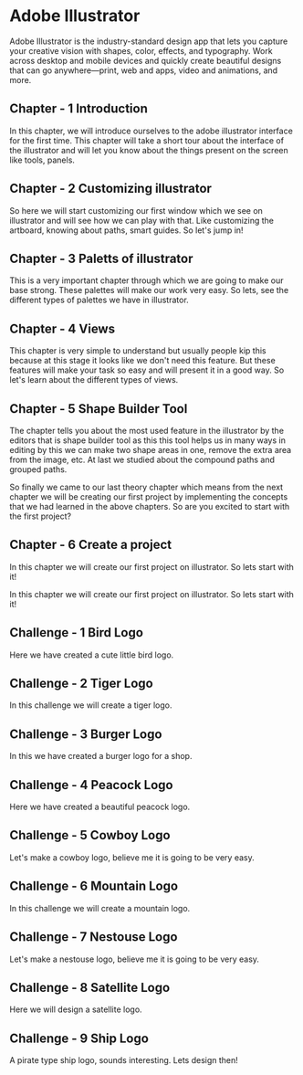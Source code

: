 # Adobe Illustrator 
Adobe Illustrator is the industry-standard design app that lets you capture your creative vision with shapes, color, effects, and typography. Work across desktop and mobile devices and quickly create beautiful designs that can go anywhere—print, web and apps, video and animations, and more.

## Chapter - 1 Introduction
In this chapter, we will introduce ourselves to the adobe illustrator interface for the first time. This chapter will take a short tour about the interface of the illustrator and will let you know about the things present on the screen like tools, panels.

## Chapter - 2 Customizing illustrator
So here we will start customizing our first window which we see on illustrator and will see how we can play with that. Like customizing the artboard, knowing about paths, smart guides. So let's jump in!

## Chapter - 3 Paletts of illustrator
This is a very important chapter through which we are going to make our base strong. These palettes will make our work very easy. So lets, see the different types of palettes we have in illustrator.


## Chapter - 4 Views
This chapter is very simple to understand but usually people kip this because at this stage it looks like we don't need this feature. But these features will make your task so easy and will present it in a good way. So let's learn about the different types of views.


## Chapter - 5 Shape Builder Tool
The chapter tells you about the most used feature in the illustrator by the editors that is shape builder tool as this this tool helps us in many ways in editing by this we can make two shape areas in one, remove the extra area from the image, etc. At last we studied about the compound paths and grouped paths.

So finally we came to our last theory chapter which means from the next chapter we will be creating our first project by implementing the concepts that we had learned in the above chapters. So are you excited to start with the first project?

## Chapter - 6 Create a project
In this chapter we will create our first project on illustrator. So lets start with it!

In this chapter we will create our first project on illustrator. So lets start with it!

## Challenge - 1 Bird Logo
Here we have created a cute little bird logo.

## Challenge - 2 Tiger Logo
In this challenge we will create a tiger logo.

## Challenge - 3 Burger Logo
In this we have created a burger logo for a shop.

## Challenge - 4 Peacock Logo
Here we have created a beautiful peacock logo.

## Challenge - 5 Cowboy Logo
Let's make a cowboy logo, believe me it is going to be very easy.

## Challenge - 6 Mountain Logo
In this challenge we will create a mountain logo.

## Challenge - 7 Nestouse Logo
Let's make a nestouse logo, believe me it is going to be very easy.

## Challenge - 8 Satellite Logo
Here we will design a satellite logo.

## Challenge - 9 Ship Logo
A pirate type ship logo, sounds interesting. Lets design then!